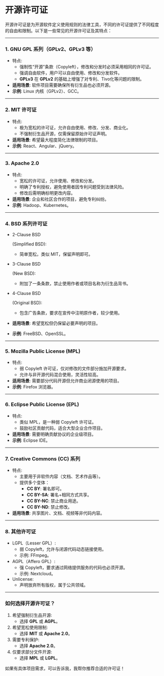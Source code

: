 # 开源许可证

开源许可证是为开源软件定义使用规则的法律工具，不同的许可证提供了不同程度的自由和限制。以下是一些常见的开源许可证及其特点：

------

### 1. **GNU GPL 系列（GPLv2、GPLv3 等）**

- 特点:
  - 强制性“开源”条款（Copyleft），修改和分发时必须采用相同的许可证。
  - 强调自由软件，用户可以自由使用、修改和分发软件。
  - **GPLv3** 在 **GPLv2** 的基础上增强了对专利、Tivo化等问题的限制。
- **适用场景**: 软件项目需要确保所有衍生品也必须开源。
- **示例**: Linux 内核（GPLv2）、GCC。

------

### 2. **MIT 许可证**

- 特点:
  - 极为宽松的许可证，允许自由使用、修改、分发、商业化。
  - 不强制衍生品开源，仅需保留原始许可证声明。
- **适用场景**: 希望最大程度简化法律限制的项目。
- **示例**: React、Angular、jQuery。

------

### 3. **Apache 2.0**

- 特点:
  - 宽松的许可证，允许使用、修改和分发。
  - 明确了专利授权，避免使用者因专利问题受到法律风险。
  - 修改后需明确标明更改内容。
- **适用场景**: 企业和社区合作的项目，避免专利纠纷。
- **示例**: Hadoop、Kubernetes。

------

### 4. **BSD 系列许可证**

- 2-Clause BSD

   (Simplified BSD):

  - 简单宽松，类似 MIT，保留声明即可。

- 3-Clause BSD

   (New BSD):

  - 附加了一条条款，禁止使用作者或项目名称为衍生品背书。

- 4-Clause BSD

   (Original BSD):

  - 包含广告条款，要求在宣传中注明原作者，较少使用。

- **适用场景**: 希望宽松但仍保留必要声明的项目。

- **示例**: FreeBSD、OpenSSL。

------

### 5. **Mozilla Public License (MPL)**

- 特点:
  - 弱 Copyleft 许可证，仅对修改的文件部分施加开源要求。
  - 允许与非开源代码混合使用，灵活性较高。
- **适用场景**: 需要部分代码开源但允许商业闭源使用的项目。
- **示例**: Firefox 浏览器。

------

### 6. **Eclipse Public License (EPL)**

- 特点:
  - 类似 MPL，是一种弱 Copyleft 许可证。
  - 鼓励社区贡献代码，适合大型企业合作项目。
- **适用场景**: 需要明确贡献协议的企业级项目。
- **示例**: Eclipse IDE。

------

### 7. **Creative Commons (CC) 系列**

- 特点:
  - 主要用于非软件内容（文档、艺术作品等）。
  - 提供多个变体：
    - **CC BY**: 署名即可。
    - **CC BY-SA**: 署名+相同方式共享。
    - **CC BY-NC**: 禁止商业用途。
    - **CC BY-ND**: 禁止修改。
- **适用场景**: 共享图片、文档、视频等非代码内容。

------

### 8. **其他许可证**

- LGPL（Lesser GPL）:
  - 弱 Copyleft，允许与闭源代码动态链接使用。
  - 示例: FFmpeg。
- AGPL（Affero GPL）:
  - 强 Copyleft，要求通过网络提供服务的代码也必须开源。
  - 示例: Nextcloud。
- Unlicense:
  - 声明放弃所有版权，属于公共领域。

------

### 如何选择开源许可证？

1. 希望强制衍生品开源:
   - 选择 **GPL** 或 **AGPL**。
2. 希望宽松使用限制:
   - 选择 **MIT** 或 **Apache 2.0**。
3. 需要专利保护:
   - 选择 **Apache 2.0**。
4. 仅要求部分文件开源:
   - 选择 **MPL** 或 **LGPL**。

如果有具体项目需求，可以告诉我，我帮你推荐合适的许可证！

